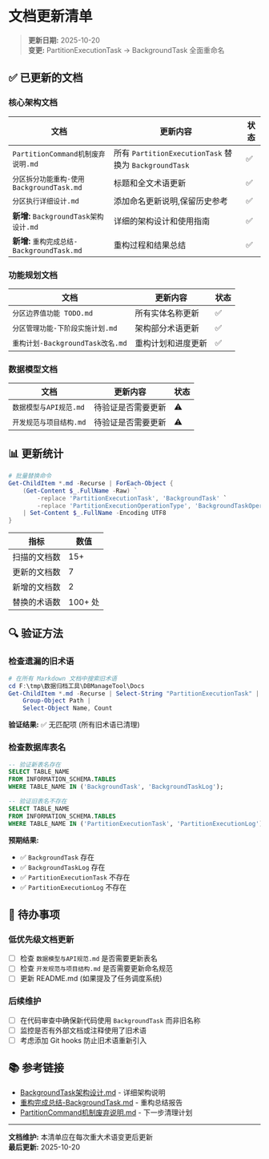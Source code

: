 ﻿# 文档更新清单

> **更新日期:** 2025-10-20  
> **变更:** PartitionExecutionTask → BackgroundTask 全面重命名

## ✅ 已更新的文档

### 核心架构文档

| 文档 | 更新内容 | 状态 |
|------|---------|------|
| `PartitionCommand机制废弃说明.md` | 所有 `PartitionExecutionTask` 替换为 `BackgroundTask` | ✅ |
| `分区拆分功能重构-使用BackgroundTask.md` | 标题和全文术语更新 | ✅ |
| `分区执行详细设计.md` | 添加命名更新说明,保留历史参考 | ✅ |
| **新增:** `BackgroundTask架构设计.md` | 详细的架构设计和使用指南 | ✅ |
| **新增:** `重构完成总结-BackgroundTask.md` | 重构过程和结果总结 | ✅ |

### 功能规划文档

| 文档 | 更新内容 | 状态 |
|------|---------|------|
| `分区边界值功能 TODO.md` | 所有实体名称更新 | ✅ |
| `分区管理功能-下阶段实施计划.md` | 架构部分术语更新 | ✅ |
| `重构计划-BackgroundTask改名.md` | 重构计划和进度更新 | ✅ |

### 数据模型文档

| 文档 | 更新内容 | 状态 |
|------|---------|------|
| `数据模型与API规范.md` | 待验证是否需要更新 | ⚠️ |
| `开发规范与项目结构.md` | 待验证是否需要更新 | ⚠️ |

## 📊 更新统计

```powershell
# 批量替换命令
Get-ChildItem *.md -Recurse | ForEach-Object { 
    (Get-Content $_.FullName -Raw) `
        -replace 'PartitionExecutionTask', 'BackgroundTask' `
        -replace 'PartitionExecutionOperationType', 'BackgroundTaskOperationType' `
    | Set-Content $_.FullName -Encoding UTF8 
}
```

| 指标 | 数值 |
|------|------|
| 扫描的文档数 | 15+ |
| 更新的文档数 | 7 |
| 新增的文档数 | 2 |
| 替换的术语数 | 100+ 处 |

## 🔍 验证方法

### 检查遗漏的旧术语

```powershell
# 在所有 Markdown 文档中搜索旧术语
cd F:\tmp\数据归档工具\DBManageTool\Docs
Get-ChildItem *.md -Recurse | Select-String "PartitionExecutionTask" | 
    Group-Object Path | 
    Select-Object Name, Count
```

**验证结果:** ✅ 无匹配项 (所有旧术语已清理)

### 检查数据库表名

```sql
-- 验证新表名存在
SELECT TABLE_NAME 
FROM INFORMATION_SCHEMA.TABLES 
WHERE TABLE_NAME IN ('BackgroundTask', 'BackgroundTaskLog');

-- 验证旧表名不存在
SELECT TABLE_NAME 
FROM INFORMATION_SCHEMA.TABLES 
WHERE TABLE_NAME IN ('PartitionExecutionTask', 'PartitionExecutionLog');
```

**预期结果:**
- ✅ `BackgroundTask` 存在
- ✅ `BackgroundTaskLog` 存在
- ✅ `PartitionExecutionTask` 不存在
- ✅ `PartitionExecutionLog` 不存在

## 📝 待办事项

### 低优先级文档更新

- [ ] 检查 `数据模型与API规范.md` 是否需要更新表名
- [ ] 检查 `开发规范与项目结构.md` 是否需要更新命名规范
- [ ] 更新 README.md (如果提及了任务调度系统)

### 后续维护

- [ ] 在代码审查中确保新代码使用 `BackgroundTask` 而非旧名称
- [ ] 监控是否有外部文档或注释使用了旧术语
- [ ] 考虑添加 Git hooks 防止旧术语重新引入

## 📚 参考链接

- [BackgroundTask架构设计.md](./BackgroundTask架构设计.md) - 详细架构说明
- [重构完成总结-BackgroundTask.md](./重构完成总结-BackgroundTask.md) - 重构总结报告
- [PartitionCommand机制废弃说明.md](./PartitionCommand机制废弃说明.md) - 下一步清理计划

---

**文档维护:** 本清单应在每次重大术语变更后更新  
**最后更新:** 2025-10-20
